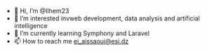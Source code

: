 - 👋 Hi, I’m @Ilhem23
- 👀 I’m interested invweb development, data analysis and artificial intelligence
- 🌱 I’m currently learning Symphony and Laravel
- 📫 How to reach me ei_aissaoui@esi.dz

<!---
Ilhem23/Ilhem23 is a ✨ special ✨ repository because its `README.md` (this file) appears on your GitHub profile.
You can click the Preview link to take a look at your changes.
--->
